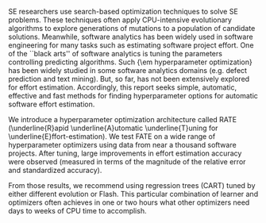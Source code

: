 SE researchers use search-based optimization techniques to solve SE problems. These techniques often apply CPU-intensive evolutionary algorithms to explore generations of mutations to a population of candidate solutions. Meanwhile, software analytics has been widely used in software engineering for many tasks such as estimating software project effort. One of the ``black arts'' of software analytics is tuning the parameters controlling predicting algorithms. Such {\em hyperparameter optimization} has been widely studied in some software analytics domains (e.g. defect prediction and text mining). But, so far, has not been extensively explored for effort estimation. Accordingly, this report seeks simple, automatic, effective and fast methods for finding hyperparameter options for automatic software effort estimation.

We introduce a hyperparameter optimization architecture called RATE (\underline{R}apid \underline{A}utomatic \underline{T}uning for \underline{E}ffort-estimation). We test FATE on a wide range of  hyperparameter optimizers using data from near a thousand software projects. After tuning, large improvements in effort estimation accuracy were observed (measured in terms of the magnitude of the relative error and standardized accuracy).
  
From those results, we recommend using regression trees (CART) tuned by either different evolution or Flash. This particular combination of learner and optimizers often achieves in one or two hours what other optimizers need days to weeks of CPU time to accomplish.
